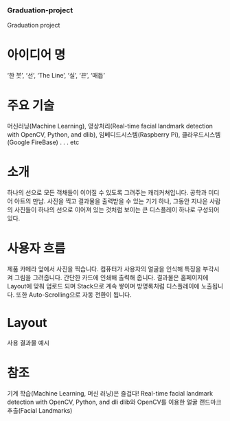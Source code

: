 ### Graduation-project
Graduation project

# 아이디어 명
‘한 붓’, ‘선’, ‘The Line’, ‘실’, ‘끈’, ‘매듭’

# 주요 기술
머신러닝(Machine Learning), 영상처리(Real-time facial landmark detection with OpenCV, Python, and dlib), 임베디드시스템(Raspberry Pi), 클라우드시스템(Google FireBase) . . . etc

# 소개
하나의 선으로 모든 객채들이 이어질 수 있도록 그려주는 캐리커쳐입니다. 공학과 미디어 아트의 만남. 사진을 찍고 결과물을 출력받을 수 있는 기기 하나, 그동안 지나온 사람의 사진들이 하나의 선으로 이어져 있는 것처럼 보이는 큰 디스플레이 하나로 구성되어 있다. 

# 사용자 흐름
제품 카메라 앞에서 사진을 찍습니다.
컴퓨터가 사용자의 얼굴을 인식해 특징을 부각시켜 그림을 그려줍니다.
간단한 카드에 인쇄해 출력해 줍니다.
결과물은 홈페이지에 Layout에 맞춰  업로드 되며 Stack으로 계속 쌓이며 방명록처럼 디스플레이에 노출됩니다. 또한 Auto-Scrolling으로 자동 전환이 됩니다.

# Layout 

 사용 결과물 예시


# 참조
기계 학습(Machine Learning, 머신 러닝)은 즐겁다!
Real-time facial landmark detection with OpenCV, Python, and dli
dlib와 OpenCV를 이용한 얼굴 랜드마크 추출(Facial Landmarks)

